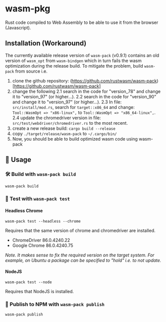 # wasm-pkg

Rust code compiled to Web Assembly to be able to use it from the browser (Javascript).

## Installation (Workaround)

The currently available release version of `wasm-pack` (v0.9.1) contains an old version of `wasm_opt` from `wasm-bindgen` which in turn fails the wasm optimization during the release build.
To mitigate the problem, build `wasm-pack` from source i.e.

1. clone the github repository: (https://github.com/rustwasm/wasm-pack)[https://github.com/rustwasm/wasm-pack]
2. change the following
   2.1 search in the code for "version_78" and change it to "version_97" (or higher...).
   2.2 search in the code for "version_90" and change it to "version_97" (or higher...).
   2.3 In file: `src/install/mod.rs`, search for `target::x86_64` and change: `Tool::WasmOpt => "x86-linux",` to `Tool::WasmOpt => "x86_64-linux",`.
   2.4 update the chromedriver version in file: `src/test/webdriver/chromedriver.rs` to the most recent.
3. create a new release build: `cargo build --release`
4. copy `./target/release/wasm-pack` to `~/.cargo/bin/`
5. Now, you should be able to build optimized wasm code using wasm-pack

## 🚴 Usage

### 🛠️ Build with `wasm-pack build`

```
wasm-pack build
```

### 🔬 Test with `wasm-pack test`

#### Headless Chrome

```
wasm-pack test --headless --chrome
```

Requires that the same version of chrome and chromedriver are installed.

- ChromeDriver 86.0.4240.22
- Google Chrome 86.0.4240.75

_Note. It makes sense to fix the required version on the target system. For example, on Ubuntu a package can be specified to "hold" i.e. to not update._

#### NodeJS

```
wasm-pack test --node
```

Requires that NodeJS is installed.

### 🎁 Publish to NPM with `wasm-pack publish`

```
wasm-pack publish
```
